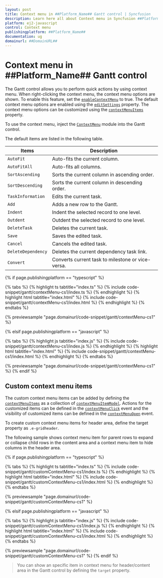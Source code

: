 ```yaml
---
layout: post
title: Context menu in ##Platform_Name## Gantt control | Syncfusion
description: Learn here all about Context menu in Syncfusion ##Platform_Name## Gantt control of Syncfusion Essential JS 2 and more.
platform: ej2-javascript
control: Context menu 
publishingplatform: ##Platform_Name##
documentation: ug
domainurl: ##DomainURL##
---
```


# Context menu in ##Platform_Name## Gantt control

The Gantt control allows you to perform quick actions by using context menu. When right-clicking the context menu, the context menu options are shown. To enable this feature, set the [`enableContextMenu`](../api/gantt/#enablecontextmenu) to true. The default context menu options are enabled using the [`editSettings`](../api/gantt/#editsettings) property. The context menu options can be customized using the [`contextMenuItems`](../api/gantt/#contextmenuitems) property.

To use the context menu, inject the [`ContextMenu`](../api/gantt/#contextmodule) module into the Gantt control.

The default items are listed in the following table.

Items| Description
----|----
`AutoFit`|  Auto-fits the current column.
`AutoFitAll` | Auto-fits all columns.
`SortAscending` | Sorts the current column in ascending order.
`SortDescending` | Sorts the current column in descending order.
`TaskInformation`|  Edits the current task.
`Add` | Adds a new row to the Gantt.
`Indent` | Indent the selected record to one level.
`Outdent` | Outdent the selected record to one level.
`DeleteTask` | Deletes the current task.
`Save` | Saves the edited task.
`Cancel` | Cancels the edited task.
`DeleteDependency` | Deletes the current dependency task link.
`Convert` | Converts current task to milestone or vice-versa.
{% if page.publishingplatform == "typescript" %}

 {% tabs %}
{% highlight ts tabtitle="index.ts" %}
{% include code-snippet/gantt/contextMenu-cs1/index.ts %}
{% endhighlight %}
{% highlight html tabtitle="index.html" %}
{% include code-snippet/gantt/contextMenu-cs1/index.html %}
{% endhighlight %}
{% endtabs %}
        
{% previewsample "page.domainurl/code-snippet/gantt/contextMenu-cs1" %}

{% elsif page.publishingplatform == "javascript" %}

{% tabs %}
{% highlight js tabtitle="index.js" %}
{% include code-snippet/gantt/contextMenu-cs1/index.js %}
{% endhighlight %}
{% highlight html tabtitle="index.html" %}
{% include code-snippet/gantt/contextMenu-cs1/index.html %}
{% endhighlight %}
{% endtabs %}

{% previewsample "page.domainurl/code-snippet/gantt/contextMenu-cs1" %}
{% endif %}

## Custom context menu items

The custom context menu items can be added by defining the [`contextMenuItems`](../api/gantt/#contextmenuitems) as a collection of [`contextMenuItemModel`](../api/grid/contextMenuItemModel/). Actions for the customized items can be defined in the [`contextMenuClick`](../api/gantt/#contextmenuclick) event and the visibility of customized items can be defined in the [`contextMenuOpen`](../api/gantt/#contextmenuopen) event.

To create custom context menu items for header area, define the target property as `.e-gridheader`.

The following sample shows context menu item for parent rows to expand or collapse child rows in the content area and a context menu item to hide columns in the header area.

{% if page.publishingplatform == "typescript" %}

 {% tabs %}
{% highlight ts tabtitle="index.ts" %}
{% include code-snippet/gantt/customContextMenu-cs1/index.ts %}
{% endhighlight %}
{% highlight html tabtitle="index.html" %}
{% include code-snippet/gantt/customContextMenu-cs1/index.html %}
{% endhighlight %}
{% endtabs %}
        
{% previewsample "page.domainurl/code-snippet/gantt/customContextMenu-cs1" %}

{% elsif page.publishingplatform == "javascript" %}

{% tabs %}
{% highlight js tabtitle="index.js" %}
{% include code-snippet/gantt/customContextMenu-cs1/index.js %}
{% endhighlight %}
{% highlight html tabtitle="index.html" %}
{% include code-snippet/gantt/customContextMenu-cs1/index.html %}
{% endhighlight %}
{% endtabs %}

{% previewsample "page.domainurl/code-snippet/gantt/customContextMenu-cs1" %}
{% endif %}

> You can show an specific item in context menu for header/content area in the Gantt control by defining the `target` property.